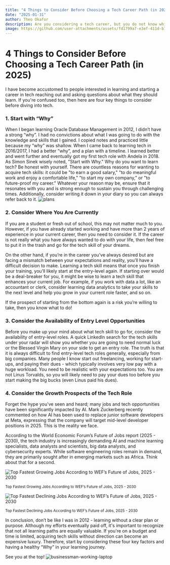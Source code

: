 ```yaml
---
title: "4 Things to Consider Before Choosing a Tech Career Path (in 2025) "
date: "2025-01-31"
author: Theo Okafor
description: Are you considering a tech career, but you do not know which one to go for? Here are 4 things to consider before you make a decision.
image: https://github.com/user-attachments/assets/fd1799a7-e3ef-411d-b7ac-e12bed5e1456
---
```


# 4 Things to Consider Before Choosing a Tech Career Path (in 2025)

I have become accustomed to people interested in learning and starting a career in tech reaching out and asking questions about what they should learn. If you're confused too, then here are four key things to consider before diving into tech.

### 1. Start with “Why”

When I began learning Oracle Database Management in 2012, I didn’t have a strong “why”. I had no convictions about what I was going to do with the knowledge and skills that I gained. I copied notes and practiced little because my “why” was shallow. When I came back to learning tech in 2016/2017, I had a better “why”, and a plan with a timeline. I learned better and went further and eventually got my first tech role with Andela in 2018.
As Simon Sinek wisely noted, "Start with Why." Why do you want to learn tech? Be honest with yourself. There are countless reasons for wanting to acquire tech skills: it could be "to earn a good salary," "to do meaningful work and enjoy a comfortable life," "to start my own company," or "to future-proof my career." Whatever your reason may be, ensure that it resonates with you and is strong enough to sustain you through challenging times. Additionally, consider writing it down in your diary so you can always refer back to it.
![plans](https://github.com/user-attachments/assets/9d671608-62ab-4ebf-95dc-50fdeff606eb)

### 2. Consider Where You Are Currently

If you are a student or fresh out of school, this may not matter much to you. However, if you have already started working and have more than 2 years of experience in your current career, then you need to consider it. If the career is not really what you have always wanted to do with your life, then feel free to put it in the trash and go for the tech skill of your dreams.

On the other hand, if you’re in the career you’ve always desired but are facing a mismatch between your expectations and reality, you’ll have a difficult decision to make. Learning a tech skill means that once you finish your training, you’ll likely start at the entry-level again. If starting over would be a deal-breaker for you, it might be wise to learn a tech skill that enhances your current job. For example, if you work with data a lot, like an accountant or clerk, consider learning data analytics to take your skills to the next level and help you grow in your current role faster, and so on.

If the prospect of starting from the bottom again is a risk you’re willing to take, then you know what to do!

### 3. Consider the Availability of Entry Level Opportunities

Before you make up your mind about what tech skill to go for, consider the availability of entry-level roles. A quick LinkedIn search for the tech skills under your radar will show you whether you are going to need normal luck or the Blessed Virgin Mary on your side to get an entry role.
The truth is that it is always difficult to find entry-level tech roles generally, especially from big companies. Many people I know start out freelancing, working for start-ups, and paying their dues - which typically involves very low pay with a huge workload. You need to be realistic with your expectations too. You are not Linus Torvalds, so you will likely need to pay your dues too before you start making the big bucks (even Linus paid his dues).

### 4. Consider the Growth Prospects of the Tech Role

Forget the hype you've seen and heard; many jobs and tech opportunities have been significantly impacted by AI. Mark Zuckerberg recently commented on how AI has been used to replace junior software developers at Meta, expressing that the company will target mid-level developer positions in 2025. This is the reality we face.

According to the World Economic Forum’s  Future of Jobs report (2025 - 2030), the tech industry is increasingly demanding AI and machine learning specialists, data analysts and scientists, big data analysts, and cybersecurity experts. While software engineering roles remain in demand, they are primarily sought after in emerging markets such as Africa. Think about that for a second.

![Top Fastest Growing Jobs According to WEF’s Future of Jobs, 2025 - 2030](https://github.com/user-attachments/assets/fcb386aa-b43e-4df5-b581-30aafc91c695)

<sup>Top Fastest Growing Jobs According to WEF’s Future of Jobs, 2025 - 2030</sup>

![Top Fastest Declining Jobs According to WEF’s Future of Jobs, 2025 - 2030](https://github.com/user-attachments/assets/874f08d5-6b25-43bf-a034-01fda88d8a9c)

<sup>Top Fastest Declining Jobs According to WEF’s Future of Jobs, 2025 - 2030</sup>

In conclusion, don’t be like I was in 2012 - learning without a clear plan or purpose. Although my efforts eventually paid off, it's important to recognize that not all learning paths are equally valuable. If you're on a budget and time is limited, acquiring tech skills without direction can become an expensive luxury. Therefore, start by considering these four key factors and having a healthy “Why” in your learning journey.

See you at the top!
![businessman-working-laptop](https://github.com/user-attachments/assets/fd1799a7-e3ef-411d-b7ac-e12bed5e1456)

